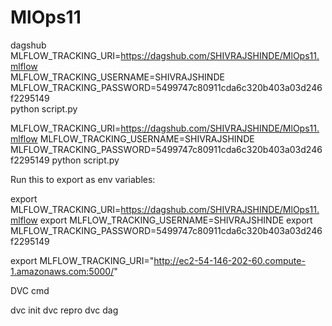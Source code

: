 # MlOps11

dagshub
MLFLOW_TRACKING_URI=https://dagshub.com/SHIVRAJSHINDE/MlOps11.mlflow \
MLFLOW_TRACKING_USERNAME=SHIVRAJSHINDE \
MLFLOW_TRACKING_PASSWORD=5499747c80911cda6c320b403a03d246f2295149 \
python script.py



MLFLOW_TRACKING_URI=https://dagshub.com/SHIVRAJSHINDE/MlOps11.mlflow
MLFLOW_TRACKING_USERNAME=SHIVRAJSHINDE
MLFLOW_TRACKING_PASSWORD=5499747c80911cda6c320b403a03d246f2295149
python script.py

Run this to export as env variables:

export MLFLOW_TRACKING_URI=https://dagshub.com/SHIVRAJSHINDE/MlOps11.mlflow
export MLFLOW_TRACKING_USERNAME=SHIVRAJSHINDE 
export MLFLOW_TRACKING_PASSWORD=5499747c80911cda6c320b403a03d246f2295149

export MLFLOW_TRACKING_URI="http://ec2-54-146-202-60.compute-1.amazonaws.com:5000/"

DVC cmd

dvc init
dvc repro
dvc dag